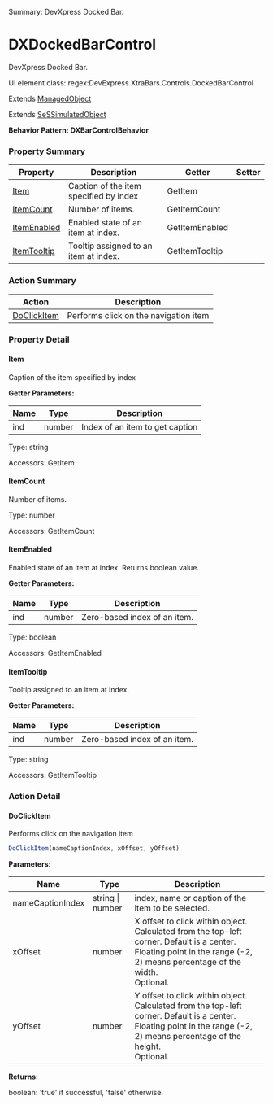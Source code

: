Summary: DevXpress Docked Bar.

# DXDockedBarControl

DevXpress Docked Bar.
 
UI element class: regex:DevExpress.XtraBars.Controls.DockedBarControl

Extends [ManagedObject](ManagedObject.md)

Extends [SeSSimulatedObject](SeSSimulatedObject.md)





**Behavior Pattern: DXBarControlBehavior**


<!-- ============================== property summary ========================== -->

	

### Property Summary

| **Property** | **Description** | **Getter** | **Setter** |
| ------------ | --------------- | ---------- | ---------- |
| [Item](#item) | Caption of the item specified by index | GetItem |  |
| [ItemCount](#itemcount) | Number of items. | GetItemCount |  |
| [ItemEnabled](#itemenabled) | Enabled state of an item at index. | GetItemEnabled |  |
| [ItemTooltip](#itemtooltip) | Tooltip assigned to an item at index. | GetItemTooltip |  |



	
<!-- ============================== action summary ========================== -->



### Action Summary

|  **Action** | **Description** | 
| ----------- | --------------- |
|	[DoClickItem](#doclickitem) | Performs click on the navigation item |




<!-- ============================== property detail ========================== -->
	
### Property Detail
		
<a name="Item"></a>
#### Item


Caption of the item specified by index

			
**Getter Parameters:**

| **Name** | **Type** | **Description** |
| -------- | -------- | --------------- |	
| ind | number | Index of an item to get caption |


	
			
Type: string
			
			
Accessors: GetItem
			
		
<a name="ItemCount"></a>
#### ItemCount


Number of items.

			
	
			
Type: number
			
			
Accessors: GetItemCount
			
		
<a name="ItemEnabled"></a>
#### ItemEnabled


Enabled state of an item at index. Returns boolean value.

			
**Getter Parameters:**

| **Name** | **Type** | **Description** |
| -------- | -------- | --------------- |	
| ind | number | Zero-based index of an item. |


	
			
Type: boolean
			
			
Accessors: GetItemEnabled
			
		
<a name="ItemTooltip"></a>
#### ItemTooltip


Tooltip assigned to an item at index.

			
**Getter Parameters:**

| **Name** | **Type** | **Description** |
| -------- | -------- | --------------- |	
| ind | number | Zero-based index of an item. |


	
			
Type: string
			
			
Accessors: GetItemTooltip
			
		
	
	
<!-- ============================== action detail ========================== -->
	
### Action Detail
		
<a name="DoClickItem"></a>    
#### DoClickItem

Performs click on the navigation item

```javascript
DoClickItem(nameCaptionIndex, xOffset, yOffset) 
```


**Parameters:**

|	**Name** | **Type** | **Description** |
| ---------- | -------- | --------------- |
| nameCaptionIndex | string \| number |	index, name or caption of the item to be selected. |
| xOffset | number |	X offset to click within object. Calculated from the top-left corner. Default is a center. Floating point in the range (-2, 2) means percentage of the width.<br>Optional. |
| yOffset | number |	Y offset to click within object. Calculated from the top-left corner. Default is a center. Floating point in the range (-2, 2) means percentage of the height.<br>Optional. |




**Returns:**

boolean: 'true' if successful, 'false' otherwise.



<a name="see.also.dxdockedbarcontrol.doclickitem"></a>

	

